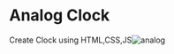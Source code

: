 # Analog Clock
Create Clock using HTML,CSS,JS![analog](https://user-images.githubusercontent.com/121668068/233113871-322f568d-7726-4af4-941d-4bae9c133532.png)

